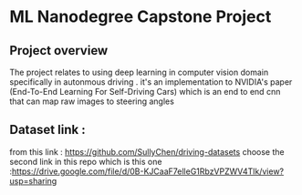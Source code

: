 # ML Nanodegree Capstone Project
## Project overview
The project relates to using deep learning in computer vision domain specifically in autonmous driving . it's an implementation to NVIDIA's paper (End-To-End Learning For Self-Driving Cars) which is an end to end cnn that can map raw images to steering angles 

## Dataset link :

from this link : https://github.com/SullyChen/driving-datasets
choose the second link in this repo which is this one :https://drive.google.com/file/d/0B-KJCaaF7elleG1RbzVPZWV4Tlk/view?usp=sharing
